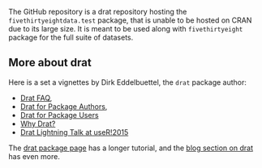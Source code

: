 The GitHub repository is a drat repository hosting the `fivethirtyeightdata.test` package, that is unable to be hosted on CRAN due to its large size. It is meant to be used along with `fivethirtyeight` package for the full suite of datasets.

## More about drat

Here is a set a vignettes by Dirk Eddelbuettel, the `drat` package author:

- [Drat FAQ](http://eddelbuettel.github.io/drat/DratFAQ.html), 
- [Drat for Package Authors](http://eddelbuettel.github.io/drat/DratForPackageAuthors.html), 
- [Drat for Package Users](http://eddelbuettel.github.io/drat/DratForPackageUsers.html)
- [Why Drat?](http://eddelbuettel.github.io/drat/WhyDrat.html)
- [Drat Lightning Talk at useR!2015](http://dirk.eddelbuettel.com/papers/useR2015_drat.pdf)

The [drat package page](http://dirk.eddelbuettel.com/code/drat.html) has a longer tutorial, and the [blog section on drat](http://dirk.eddelbuettel.com/blog/code/drat/) has even more.


